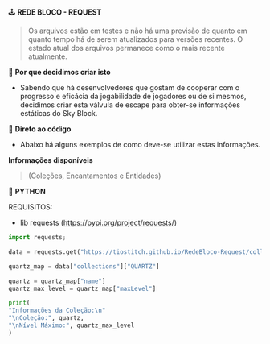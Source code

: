 🕹 **REDE BLOCO - REQUEST**
> Os arquivos estão em testes e não há uma previsão de quanto em quanto tempo há de serem atualizados para versões recentes.
> O estado atual dos arquivos permanece como o mais recente atualmente.

🔩 **Por que decidimos criar isto**
- Sabendo que há desenvolvedores que gostam de cooperar com o progresso e eficácia da jogabilidade de jogadores ou de si mesmos, decidimos criar esta válvula de escape para obter-se informações estáticas do Sky Block.


🧪 **Direto ao código**
- Abaixo há alguns exemplos de como deve-se utilizar estas informações.

**Informações disponíveis**
> (Coleções, Encantamentos e Entidades)

🐍 **PYTHON**

  REQUISITOS:
  - lib requests (https://pypi.org/project/requests/)

```python
import requests;

data = requests.get("https://tiostitch.github.io/RedeBloco-Request/collections.json").json();

quartz_map = data["collections"]["QUARTZ"]

quartz = quartz_map["name"]
quartz_max_level = quartz_map["maxLevel"]

print(
"Informações da Coleção:\n"
"\nColeção:", quartz,
"\nNível Máximo:", quartz_max_level
)
```
